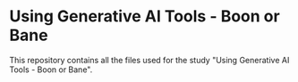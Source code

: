 # Using Generative AI Tools - Boon or Bane
This repository contains all the files used for the study "Using Generative AI Tools - Boon or Bane".
